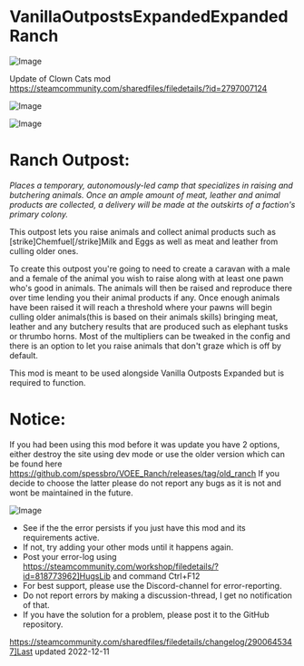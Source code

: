 # VanillaOutpostsExpandedExpandedRanch

![Image](https://i.imgur.com/buuPQel.png)

Update of Clown Cats mod
https://steamcommunity.com/sharedfiles/filedetails/?id=2797007124

![Image](https://i.imgur.com/pufA0kM.png)

	
![Image](https://i.imgur.com/Z4GOv8H.png)

# Ranch Outpost:

*Places a temporary, autonomously-led camp that specializes in raising and butchering animals. Once an ample amount of meat, leather and animal products are collected, a delivery will be made at the outskirts of a faction's primary colony.*

This outpost lets you raise animals and collect animal products such as [strike]Chemfuel[/strike]Milk and Eggs as well as meat and leather from culling older ones. 

To create this outpost you're going to need to create a caravan with a male and a female of the animal you wish to raise along with at least one pawn who's good in animals. The animals will then be raised and reproduce there over time lending you their animal products if any. Once enough animals have been raised it will reach a threshold where your pawns will begin culling older animals(this is based on their animals skills) bringing meat, leather and any butchery results that are produced such as elephant tusks or thrumbo horns. Most of the multipliers can be tweaked in the config and there is an option to let you raise animals that don't graze which is off by default.

This mod is meant to be used alongside Vanilla Outposts Expanded but is required to function.

# Notice:

If you had been using this mod before it was update you have 2 options, either destroy the site using dev mode or use the older version which can be found here https://github.com/spessbro/VOEE_Ranch/releases/tag/old_ranch 
If you decide to choose the latter please do not report any bugs as it is not and wont be maintained in the future.
	
![Image](https://i.imgur.com/PwoNOj4.png)



-  See if the the error persists if you just have this mod and its requirements active.
-  If not, try adding your other mods until it happens again.
-  Post your error-log using https://steamcommunity.com/workshop/filedetails/?id=818773962]HugsLib and command Ctrl+F12
-  For best support, please use the Discord-channel for error-reporting.
-  Do not report errors by making a discussion-thread, I get no notification of that.
-  If you have the solution for a problem, please post it to the GitHub repository.


https://steamcommunity.com/sharedfiles/filedetails/changelog/2900645347]Last updated 2022-12-11
